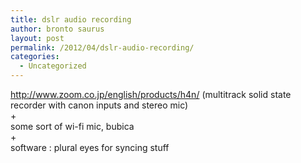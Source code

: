 ```yaml
---
title: dslr audio recording
author: bronto saurus
layout: post
permalink: /2012/04/dslr-audio-recording/
categories:
  - Uncategorized
---
```

http://www.zoom.co.jp/english/products/h4n/ (multitrack solid state recorder with canon inputs and stereo mic)  
+  
some sort of wi-fi mic, bubica  
+  
software : plural eyes for syncing stuff